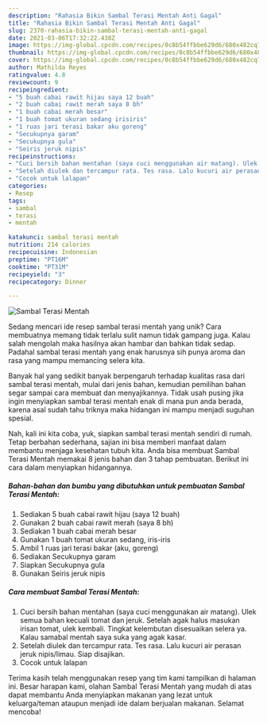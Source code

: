 ```yaml
---
description: "Rahasia Bikin Sambal Terasi Mentah Anti Gagal"
title: "Rahasia Bikin Sambal Terasi Mentah Anti Gagal"
slug: 2370-rahasia-bikin-sambal-terasi-mentah-anti-gagal
date: 2021-03-06T17:32:22.438Z
image: https://img-global.cpcdn.com/recipes/0c8b54ffbbe629d6/680x482cq70/sambal-terasi-mentah-foto-resep-utama.jpg
thumbnail: https://img-global.cpcdn.com/recipes/0c8b54ffbbe629d6/680x482cq70/sambal-terasi-mentah-foto-resep-utama.jpg
cover: https://img-global.cpcdn.com/recipes/0c8b54ffbbe629d6/680x482cq70/sambal-terasi-mentah-foto-resep-utama.jpg
author: Mathilda Reyes
ratingvalue: 4.8
reviewcount: 9
recipeingredient:
- "5 buah cabai rawit hijau saya 12 buah"
- "2 buah cabai rawit merah saya 8 bh"
- "1 buah cabai merah besar"
- "1 buah tomat ukuran sedang irisiris"
- "1 ruas jari terasi bakar aku goreng"
- "Secukupnya garam"
- "Secukupnya gula"
- "Seiris jeruk nipis"
recipeinstructions:
- "Cuci bersih bahan mentahan (saya cuci menggunakan air matang). Ulek semua bahan kecuali tomat dan jeruk. Setelah agak halus masukan irisan tomat, ulek kembali. Tingkat kelembutan disesuaikan selera ya. Kalau samabal mentah saya suka yang agak kasar."
- "Setelah diulek dan tercampur rata. Tes rasa. Lalu kucuri air perasan jeruk nipis/limau. Siap disajikan."
- "Cocok untuk lalapan"
categories:
- Resep
tags:
- sambal
- terasi
- mentah

katakunci: sambal terasi mentah 
nutrition: 214 calories
recipecuisine: Indonesian
preptime: "PT16M"
cooktime: "PT31M"
recipeyield: "3"
recipecategory: Dinner

---
```



![Sambal Terasi Mentah](https://img-global.cpcdn.com/recipes/0c8b54ffbbe629d6/680x482cq70/sambal-terasi-mentah-foto-resep-utama.jpg)

Sedang mencari ide resep sambal terasi mentah yang unik? Cara membuatnya memang tidak terlalu sulit namun tidak gampang juga. Kalau salah mengolah maka hasilnya akan hambar dan bahkan tidak sedap. Padahal sambal terasi mentah yang enak harusnya sih punya aroma dan rasa yang mampu memancing selera kita.



Banyak hal yang sedikit banyak berpengaruh terhadap kualitas rasa dari sambal terasi mentah, mulai dari jenis bahan, kemudian pemilihan bahan segar sampai cara membuat dan menyajikannya. Tidak usah pusing jika ingin menyiapkan sambal terasi mentah enak di mana pun anda berada, karena asal sudah tahu triknya maka hidangan ini mampu menjadi suguhan spesial.


Nah, kali ini kita coba, yuk, siapkan sambal terasi mentah sendiri di rumah. Tetap berbahan sederhana, sajian ini bisa memberi manfaat dalam membantu menjaga kesehatan tubuh kita. Anda bisa membuat Sambal Terasi Mentah memakai 8 jenis bahan dan 3 tahap pembuatan. Berikut ini cara dalam menyiapkan hidangannya.

<!--inarticleads1-->

##### Bahan-bahan dan bumbu yang dibutuhkan untuk pembuatan Sambal Terasi Mentah:

1. Sediakan 5 buah cabai rawit hijau (saya 12 buah)
1. Gunakan 2 buah cabai rawit merah (saya 8 bh)
1. Sediakan 1 buah cabai merah besar
1. Gunakan 1 buah tomat ukuran sedang, iris-iris
1. Ambil 1 ruas jari terasi bakar (aku, goreng)
1. Sediakan Secukupnya garam
1. Siapkan Secukupnya gula
1. Gunakan Seiris jeruk nipis




<!--inarticleads2-->

##### Cara membuat Sambal Terasi Mentah:

1. Cuci bersih bahan mentahan (saya cuci menggunakan air matang). Ulek semua bahan kecuali tomat dan jeruk. Setelah agak halus masukan irisan tomat, ulek kembali. Tingkat kelembutan disesuaikan selera ya. Kalau samabal mentah saya suka yang agak kasar.
1. Setelah diulek dan tercampur rata. Tes rasa. Lalu kucuri air perasan jeruk nipis/limau. Siap disajikan.
1. Cocok untuk lalapan




Terima kasih telah menggunakan resep yang tim kami tampilkan di halaman ini. Besar harapan kami, olahan Sambal Terasi Mentah yang mudah di atas dapat membantu Anda menyiapkan makanan yang lezat untuk keluarga/teman ataupun menjadi ide dalam berjualan makanan. Selamat mencoba!

